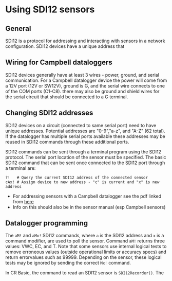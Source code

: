 # Using SDI12 sensors

## General

SDI12 is a protocol for addressing and interacting with sensors in a network configuration. SDI12 devices have a unique address that 

## Wiring for Campbell dataloggers

SDI12 devices generally have at least 3 wires - power, ground, and serial communication. For a Campbell datalogger device the power will come from a 12V port (12V or SW12V), ground is G, and the serial wire connects to one of the COM ports (C1-C8). there may also be ground and shield wires for the serial circuit that should be connected to a G terminal.

## Changing SDI12 addresses

SDI12 devices on a circuit (connected to same serial port) need to have unique addresses. Potential addresses are "0-9","a-z", and "A-Z" (62 total). If the datalogger has multiple serial ports available these addresses may be reused in SDI12 commands through these additional ports.

SDI12 commands can be sent through a terminal program using the SDI12 protocol. The serial port location of the sensor must be specified. The basic SDI12 command that can be sent once connected to the SDI12 port through a terminal are:

    ?!   # Query the current SDI12 address of the connected sensor
    cAx! # Assign device to new address - "c" is current and "x" is new address

* For addressing sensors with a Campbell datalogger see the pdf linked from [here](http://www.decagonsdi12.com/system-set-up/addressing-sensors/)
* Info on this should also be in the sensor manual (esp Campbell sensors)


## Datalogger programming

The `aM!` and `aMx!` SDI12 commands, where `a` is the SDI12 address and `x` is a command modifier, are used to poll the sensor. Command `aM!` returns three values: VWC, EC, and T. Note that some sensors use internal logical tests to remove erroneous values (outside operational limits or accuracy specs) and return errorvalues such as 99999. Depending on the sensor, these logical tests may be ignored by sending the correct `Mx!` command.

In CR Basic, the command to read an SDI12 sensor is `SDI12Recorder()`. The

 
